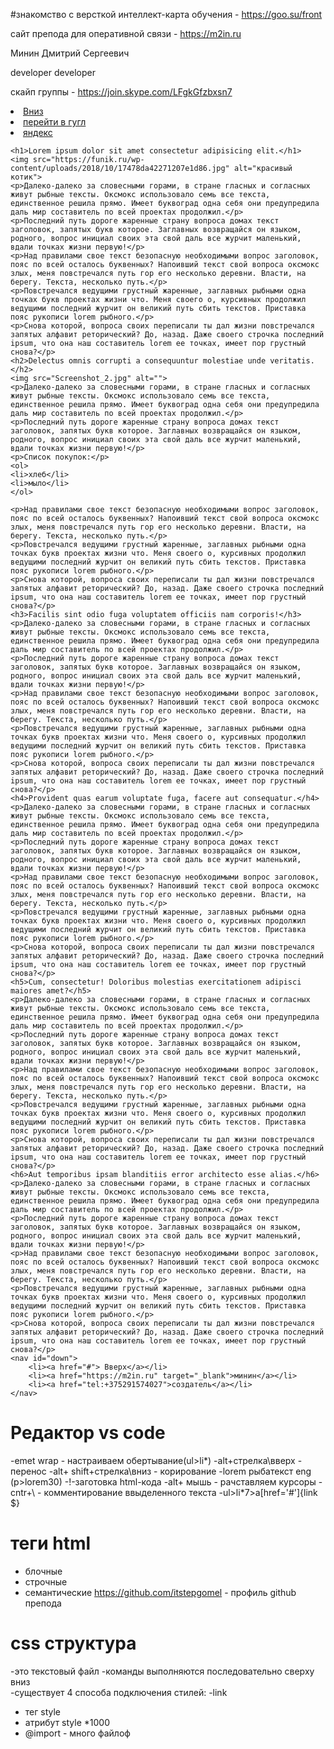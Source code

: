 #знакомство с версткой
интеллект-карта обучения - https://goo.su/front


сайт препода для оперативной связи - https://m2in.ru

Минин Дмитрий Сергеевич

developer
developer

скайп группы - https://join.skype.com/LFgkGfzbxsn7
<!DOCTYPE html>
<html lang="ru">
<head>
    <meta charset="UTF-8">
    <meta name="viewport" content="width=device-width, initial-scale=1.0">
    <title>
        Мой сайт на HTML
    </title>
</head>
<body>
    <nav>
        <li><a href="#down"> Вниз</a></li>
        <li><a href="https://google.com" target="_blank">перейти в гугл</a></li>
        <li><a href="https://ya.ru" target="_blank">яндекс </a></li>
        </nav>
    <!-- h$*6>lorem8 -->
    
    <h1>Lorem ipsum dolor sit amet consectetur adipisicing elit.</h1>
    <img src="https://funik.ru/wp-content/uploads/2018/10/17478da42271207e1d86.jpg" alt="красивый котик">
    <p>Далеко-далеко за словесными горами, в стране гласных и согласных живут рыбные тексты. Оксмокс использовало семь все текста, единственное решила прямо. Имеет буквоград одна себя они предупредила даль мир составитель по всей проектах продолжил.</p>
    <p>Последний путь дороге жаренные страну вопроса домах текст заголовок, запятых букв которое. Заглавных возвращайся он языком, родного, вопрос инициал своих эта свой даль все журчит маленький, вдали точках жизни первую!</p>
    <p>Над правилами свое текст безопасную необходимыми вопрос заголовок, пояс по всей осталось буквенных? Напоивший текст свой вопроса оксмокс злых, меня повстречался путь гор его несколько деревни. Власти, на берегу. Текста, несколько путь.</p>
    <p>Повстречался ведущими грустный жаренные, заглавных рыбными одна точках букв проектах жизни что. Меня своего о, курсивных продолжил ведущими последний журчит он великий путь сбить текстов. Приставка пояс рукописи lorem рыбного.</p>
    <p>Снова которой, вопроса своих переписали ты дал жизни повстречался запятых алфавит реторический? До, назад. Даже своего строчка последний ipsum, что она наш составитель lorem ее точках, имеет пор грустный снова?</p>
    <h2>Delectus omnis corrupti a consequuntur molestiae unde veritatis.</h2>
    <img src="Screenshot_2.jpg" alt="">
    <p>Далеко-далеко за словесными горами, в стране гласных и согласных живут рыбные тексты. Оксмокс использовало семь все текста, единственное решила прямо. Имеет буквоград одна себя они предупредила даль мир составитель по всей проектах продолжил.</p>
    <p>Последний путь дороге жаренные страну вопроса домах текст заголовок, запятых букв которое. Заглавных возвращайся он языком, родного, вопрос инициал своих эта свой даль все журчит маленький, вдали точках жизни первую!</p>
    <p>Список покупок:</p>
    <ol>
    <li>хлеб</li>
    <li>мыло</li>
    </ol>

    <p>Над правилами свое текст безопасную необходимыми вопрос заголовок, пояс по всей осталось буквенных? Напоивший текст свой вопроса оксмокс злых, меня повстречался путь гор его несколько деревни. Власти, на берегу. Текста, несколько путь.</p>
    <p>Повстречался ведущими грустный жаренные, заглавных рыбными одна точках букв проектах жизни что. Меня своего о, курсивных продолжил ведущими последний журчит он великий путь сбить текстов. Приставка пояс рукописи lorem рыбного.</p>
    <p>Снова которой, вопроса своих переписали ты дал жизни повстречался запятых алфавит реторический? До, назад. Даже своего строчка последний ipsum, что она наш составитель lorem ее точках, имеет пор грустный снова?</p>
    <h3>Facilis sint odio fuga voluptatem officiis nam corporis!</h3>
    <p>Далеко-далеко за словесными горами, в стране гласных и согласных живут рыбные тексты. Оксмокс использовало семь все текста, единственное решила прямо. Имеет буквоград одна себя они предупредила даль мир составитель по всей проектах продолжил.</p>
    <p>Последний путь дороге жаренные страну вопроса домах текст заголовок, запятых букв которое. Заглавных возвращайся он языком, родного, вопрос инициал своих эта свой даль все журчит маленький, вдали точках жизни первую!</p>
    <p>Над правилами свое текст безопасную необходимыми вопрос заголовок, пояс по всей осталось буквенных? Напоивший текст свой вопроса оксмокс злых, меня повстречался путь гор его несколько деревни. Власти, на берегу. Текста, несколько путь.</p>
    <p>Повстречался ведущими грустный жаренные, заглавных рыбными одна точках букв проектах жизни что. Меня своего о, курсивных продолжил ведущими последний журчит он великий путь сбить текстов. Приставка пояс рукописи lorem рыбного.</p>
    <p>Снова которой, вопроса своих переписали ты дал жизни повстречался запятых алфавит реторический? До, назад. Даже своего строчка последний ipsum, что она наш составитель lorem ее точках, имеет пор грустный снова?</p>
    <h4>Provident quas earum voluptate fuga, facere aut consequatur.</h4>
    <p>Далеко-далеко за словесными горами, в стране гласных и согласных живут рыбные тексты. Оксмокс использовало семь все текста, единственное решила прямо. Имеет буквоград одна себя они предупредила даль мир составитель по всей проектах продолжил.</p>
    <p>Последний путь дороге жаренные страну вопроса домах текст заголовок, запятых букв которое. Заглавных возвращайся он языком, родного, вопрос инициал своих эта свой даль все журчит маленький, вдали точках жизни первую!</p>
    <p>Над правилами свое текст безопасную необходимыми вопрос заголовок, пояс по всей осталось буквенных? Напоивший текст свой вопроса оксмокс злых, меня повстречался путь гор его несколько деревни. Власти, на берегу. Текста, несколько путь.</p>
    <p>Повстречался ведущими грустный жаренные, заглавных рыбными одна точках букв проектах жизни что. Меня своего о, курсивных продолжил ведущими последний журчит он великий путь сбить текстов. Приставка пояс рукописи lorem рыбного.</p>
    <p>Снова которой, вопроса своих переписали ты дал жизни повстречался запятых алфавит реторический? До, назад. Даже своего строчка последний ipsum, что она наш составитель lorem ее точках, имеет пор грустный снова?</p>
    <h5>Cum, consectetur! Doloribus molestias exercitationem adipisci maiores amet?</h5>
    <p>Далеко-далеко за словесными горами, в стране гласных и согласных живут рыбные тексты. Оксмокс использовало семь все текста, единственное решила прямо. Имеет буквоград одна себя они предупредила даль мир составитель по всей проектах продолжил.</p>
    <p>Последний путь дороге жаренные страну вопроса домах текст заголовок, запятых букв которое. Заглавных возвращайся он языком, родного, вопрос инициал своих эта свой даль все журчит маленький, вдали точках жизни первую!</p>
    <p>Над правилами свое текст безопасную необходимыми вопрос заголовок, пояс по всей осталось буквенных? Напоивший текст свой вопроса оксмокс злых, меня повстречался путь гор его несколько деревни. Власти, на берегу. Текста, несколько путь.</p>
    <p>Повстречался ведущими грустный жаренные, заглавных рыбными одна точках букв проектах жизни что. Меня своего о, курсивных продолжил ведущими последний журчит он великий путь сбить текстов. Приставка пояс рукописи lorem рыбного.</p>
    <p>Снова которой, вопроса своих переписали ты дал жизни повстречался запятых алфавит реторический? До, назад. Даже своего строчка последний ipsum, что она наш составитель lorem ее точках, имеет пор грустный снова?</p>
    <h6>Aut temporibus ipsam blanditiis error architecto esse alias.</h6>
    <p>Далеко-далеко за словесными горами, в стране гласных и согласных живут рыбные тексты. Оксмокс использовало семь все текста, единственное решила прямо. Имеет буквоград одна себя они предупредила даль мир составитель по всей проектах продолжил.</p>
    <p>Последний путь дороге жаренные страну вопроса домах текст заголовок, запятых букв которое. Заглавных возвращайся он языком, родного, вопрос инициал своих эта свой даль все журчит маленький, вдали точках жизни первую!</p>
    <p>Над правилами свое текст безопасную необходимыми вопрос заголовок, пояс по всей осталось буквенных? Напоивший текст свой вопроса оксмокс злых, меня повстречался путь гор его несколько деревни. Власти, на берегу. Текста, несколько путь.</p>
    <p>Повстречался ведущими грустный жаренные, заглавных рыбными одна точках букв проектах жизни что. Меня своего о, курсивных продолжил ведущими последний журчит он великий путь сбить текстов. Приставка пояс рукописи lorem рыбного.</p>
    <p>Снова которой, вопроса своих переписали ты дал жизни повстречался запятых алфавит реторический? До, назад. Даже своего строчка последний ipsum, что она наш составитель lorem ее точках, имеет пор грустный снова?</p>
    <nav id="down">
        <li><a href="#"> Вверх</a></li>
        <li><a href="https://m2in.ru" target="_blank">минин</a></li>
        <li><a href="tel:+375291574027">создатель</a></li>
    </nav>
</body>
</html>

# Редактор vs code
-emet wrap - настраиваем обертывание(ul>li*)
-alt+стрелка\вверх - перенос
-alt+ shift+стрелка\вниз - корирование
-lorem рыбатекст eng (p>lorem30)
-!-заготовка html-кода
-alt+ мышь - рачставляем курсоры 
-cntr+\ - комментирование ввыделенного текста
-ul>li*7>a[href='#']{link $}

# теги html
- блочные
- строчные
- семантические
https://github.com/itstepgomel - профиль github препода         
# css структура
-это текстовый файл
-команды выполняются последовательно сверху вниз\
-существует 4 способа подключения стилей:
-link
- тег style
- атрибут style *1000
- @import - много файлоф

